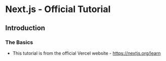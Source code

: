 # Next.js - Official Tutorial

## Introduction

### The Basics

- This tutorial is from the official Vercel website - https://nextjs.org/learn
